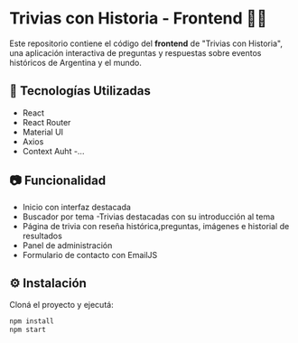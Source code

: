 # Trivias con Historia - Frontend 🧠📜

Este repositorio contiene el código del **frontend** de "Trivias con Historia", una aplicación interactiva de preguntas y respuestas sobre eventos históricos de Argentina y el mundo.

## 🚀 Tecnologías Utilizadas

- React
- React Router
- Material UI
- Axios
- Context Auht
  -...

## 📷 Funcionalidad

- Inicio con interfaz destacada
- Buscador por tema
  -Trivias destacadas con su introducción al tema
- Página de trivia con reseña histórica,preguntas, imágenes e historial de resultados
- Panel de administración
- Formulario de contacto con EmailJS

## ⚙️ Instalación

Cloná el proyecto y ejecutá:

```bash
npm install
npm start
```
